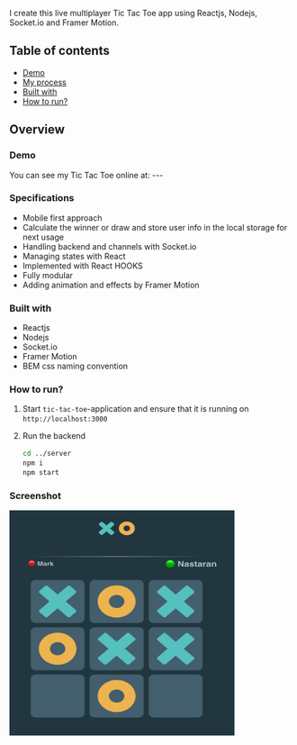 I create this live multiplayer Tic Tac Toe app using Reactjs, Nodejs, Socket.io and Framer Motion.

## Table of contents

- [Demo](#demo)
- [My process](#my-process)
- [Built with](#built-with)
- [How to run?](#how-to-run)

## Overview

### Demo

You can see my Tic Tac Toe online at: ---

### Specifications

- Mobile first approach
- Calculate the winner or draw and store user info in the local storage for next usage
- Handling backend and channels with Socket.io
- Managing states with React
- Implemented with React HOOKS
- Fully modular
- Adding animation and effects by Framer Motion

### Built with

- Reactjs
- Nodejs
- Socket.io
- Framer Motion
- BEM css naming convention

### How to run?

1. Start `tic-tac-toe`-application and ensure that it is running on `http://localhost:3000`
2. Run the backend

    ```bash
    cd ../server
    npm i
    npm start
    ```

### Screenshot

<!-- ![](./client/src/assests/tic-tac-toe.png) -->
<img src="./client/src/assests/tic-tac-toe.png" alt="Kitten" title="A cute kitten" width="400" height="400" style="border-radious: 5px;" /> 
